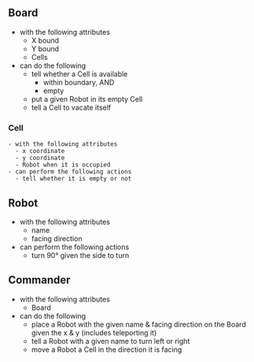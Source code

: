 ## Board
  - with the following attributes
    - X bound
    - Y bound
    - Cells
  - can do the following
    - tell whether a Cell is available
      - within boundary, AND
      - empty
    - put a given Robot in its empty Cell
    - tell a Cell to vacate itself

  ### Cell
    - with the following attributes
      - x coordinate  
      - y coordinate
      - Robot when it is occupied
    - can perform the following actions
      - tell whether it is empty or not

## Robot
  - with the following attributes
    - name
    - facing direction
  - can perform the following actions
    - turn 90° given the side to turn

## Commander
  - with the following attributes
    - Board
  - can do the following
    - place a Robot with the given name & facing direction on the Board given the x & y (includes teleporting it)
    - tell a Robot with a given name to turn left or right
    - move a Robot a Cell in the direction it is facing
